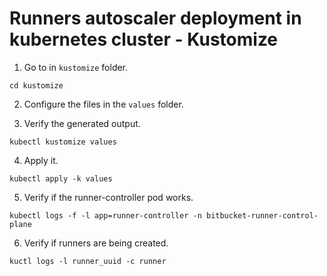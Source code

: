 # Runners autoscaler deployment in kubernetes cluster - Kustomize

1. Go to in `kustomize` folder.
```
cd kustomize
```

2. Configure the files in the `values` folder.

3. Verify the generated output.
```
kubectl kustomize values
```

4. Apply it.
```
kubectl apply -k values
```

5. Verify if the runner-controller pod works.

```
kubectl logs -f -l app=runner-controller -n bitbucket-runner-control-plane
```

6. Verify if runners are being created.
```
kuctl logs -l runner_uuid -c runner
```
